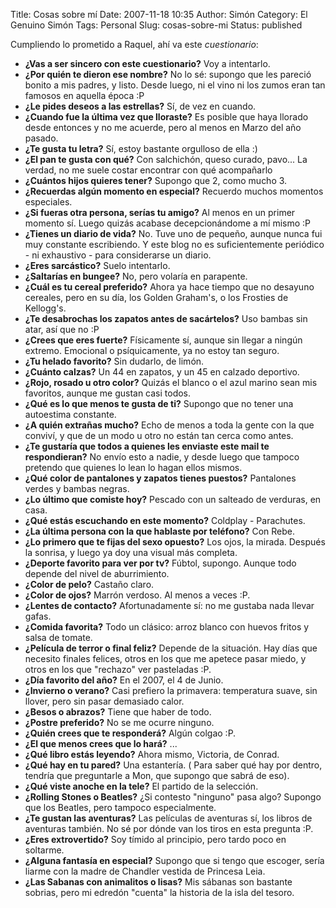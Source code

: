 Title: Cosas sobre mí
Date: 2007-11-18 10:35
Author: Simón
Category: El Genuino Simón
Tags: Personal
Slug: cosas-sobre-mi
Status: published

Cumpliendo lo prometido a Raquel, ahí va este *cuestionario*:

-   **¿Vas a ser sincero con este cuestionario?** Voy a intentarlo.
-   **¿Por quién te dieron ese nombre?** No lo sé: supongo que les
    pareció bonito a mis padres, y listo. Desde luego, ni el vino ni los
    zumos eran tan famosos en aquella época :P
-   **¿Le pides deseos a las estrellas?** Sí, de vez en cuando.
-   **¿Cuando fue la última vez que lloraste?** Es posible que haya
    llorado desde entonces y no me acuerde, pero al menos en Marzo del
    año pasado.
-   **¿Te gusta tu letra?** Sí, estoy bastante orgulloso de ella :)
-   **¿El pan te gusta con qué?** Con salchichón, queso curado, pavo...
    La verdad, no me suele costar encontrar con qué acompañarlo
-   **¿Cuántos hijos quieres tener?** Supongo que 2, como mucho 3.
-   **¿Recuerdas algún momento en especial?** Recuerdo muchos momentos
    especiales.
-   **¿Si fueras otra persona, serías tu amigo?** Al menos en un primer
    momento sí. Luego quizás acabase decepcionándome a mí mismo :P
-   **¿Tienes un diario de vida?** No. Tuve uno de pequeño, aunque nunca
    fui muy constante escribiendo. Y este blog no es suficientemente
    periódico - ni exhaustivo - para considerarse un diario.
-   **¿Eres sarcástico?** Suelo intentarlo.
-   **¿Saltarías en bungee?** No, pero volaría en parapente.
-   **¿Cuál es tu cereal preferido?** Ahora ya hace tiempo que no
    desayuno cereales, pero en su día, los Golden Graham's, o los
    Frosties de Kellogg's.
-   **¿Te desabrochas los zapatos antes de sacártelos?** Uso bambas sin
    atar, así que no :P
-   **¿Crees que eres fuerte?** Físicamente sí, aunque sin llegar a
    ningún extremo. Emocional o psíquicamente, ya no estoy tan seguro.
-   **¿Tu helado favorito?** Sin dudarlo, de limón.
-   **¿Cuánto calzas?** Un 44 en zapatos, y un 45 en calzado deportivo.
-   **¿Rojo, rosado u otro color?** Quizás el blanco o el azul marino
    sean mis favoritos, aunque me gustan casi todos.
-   **¿Qué es lo que menos te gusta de ti?** Supongo que no tener una
    autoestima constante.
-   **¿A quién extrañas mucho?** Echo de menos a toda la gente con la
    que conviví, y que de un modo u otro no están tan cerca como antes.
-   **¿Te gustaría que todos a quienes les enviaste este mail te
    respondieran?** No envío esto a nadie, y desde luego que tampoco
    pretendo que quienes lo lean lo hagan ellos mismos.
-   **¿Qué color de pantalones y zapatos tienes puestos?** Pantalones
    verdes y bambas negras.
-   **¿Lo último que comiste hoy?** Pescado con un salteado de verduras,
    en casa.
-   **¿Qué estás escuchando en este momento?** Coldplay - Parachutes.
-   **¿La última persona con la que hablaste por teléfono?** Con Rebe.
-   **¿Lo primero que te fijas del sexo opuesto?** Los ojos, la mirada.
    Después la sonrisa, y luego ya doy una visual más completa.
-   **¿Deporte favorito para ver por tv?** Fúbtol, supongo. Aunque todo
    depende del nivel de aburrimiento.
-   **¿Color de pelo?** Castaño claro.
-   **¿Color de ojos?** Marrón verdoso. Al menos a veces :P.
-   **¿Lentes de contacto?** Afortunadamente sí: no me gustaba nada
    llevar gafas.
-   **¿Comida favorita?** Todo un clásico: arroz blanco con huevos
    fritos y salsa de tomate.
-   **¿Película de terror o final feliz?** Depende de la situación. Hay
    días que necesito finales felices, otros en los que me apetece pasar
    miedo, y otros en los que "rechazo" ver pasteladas :P.
-   **¿Día favorito del año?** En el 2007, el 4 de Junio.
-   **¿Invierno o verano?** Casi prefiero la primavera: temperatura
    suave, sin llover, pero sin pasar demasiado calor.
-   **¿Besos o abrazos?** Tiene que haber de todo.
-   **¿Postre preferido?** No se me ocurre ninguno.
-   **¿Quién crees que te responderá?** Algún colgao :P.
-   **¿El que menos crees que lo hará?** ...
-   **¿Qué libro estás leyendo?** Ahora mismo, Victoria, de Conrad.
-   **¿Qué hay en tu pared?** Una estantería. ( Para saber qué hay por
    dentro, tendría que preguntarle a Mon, que supongo que sabrá de
    eso).
-   **¿Qué viste anoche en la tele?** El partido de la selección.
-   **¿Rolling Stones o Beatles?** ¿Si contesto "ninguno" pasa algo?
    Supongo que los Beatles, pero tampoco especialmente.
-   **¿Te gustan las aventuras?** Las películas de aventuras sí, los
    libros de aventuras también. No sé por dónde van los tiros en esta
    pregunta :P.
-   **¿Eres extrovertido?** Soy tímido al principio, pero tardo poco en
    soltarme.
-   **¿Alguna fantasía en especial?** Supongo que si tengo que escoger,
    sería liarme con la madre de Chandler vestida de Princesa Leia.
-   **¿Las Sabanas con animalitos o lisas?** Mis sábanas son bastante
    sobrias, pero mi edredón "cuenta" la historia de la isla del tesoro.

